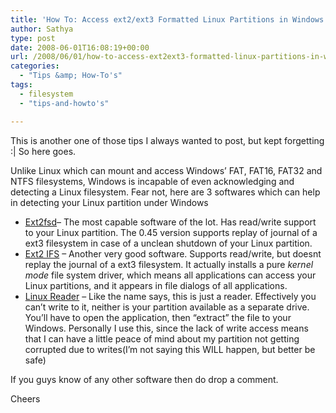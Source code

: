 ```yaml
---
title: 'How To: Access ext2/ext3 Formatted Linux Partitions in Windows'
author: Sathya
type: post
date: 2008-06-01T16:08:19+00:00
url: /2008/06/01/how-to-access-ext2ext3-formatted-linux-partitions-in-windows/
categories:
  - "Tips &amp; How-To's"
tags:
  - filesystem
  - "tips-and-howto's"

---
```

This is another one of those tips I always wanted to post, but kept forgetting :| So here goes.
  
Unlike Linux which can mount and access Windows&#8217; FAT, FAT16, FAT32 and NTFS filesystems, Windows is incapable of even acknowledging and detecting a Linux filesystem. Fear not, here are 3 softwares which can help in detecting your Linux partition under Windows

  * [Ext2fsd][1]&#8211; The most capable software of the lot. Has read/write support to your Linux partition. The 0.45 version supports replay of journal of a ext3 filesystem in case of a unclean shutdown of your Linux partition.
  * [Ext2 IFS][2] &#8211; Another very good software. Supports read/write, but doesnt replay the journal of a ext3 filesystem. It actually installs a pure _kernel mode_ file system driver, which means all applications can access your Linux partitions, and it appears in file dialogs of all applications.
  * [Linux Reader][3] &#8211; Like the name says, this is just a reader. Effectively you can&#8217;t write to it, neither is your partition available as a separate drive. You&#8217;ll have to open the application, then &#8220;extract&#8221; the file to your Windows. Personally I use this, since the lack of write access means that I can have a little peace of mind about my partition not getting corrupted due to writes(I&#8217;m not saying this WILL happen, but better be safe)

If you guys know of any other software then do drop a comment.

Cheers

 [1]: http://ext2fsd.sourceforge.net/index.htm
 [2]: http://www.fs-driver.org/
 [3]: http://www.diskinternals.com/linux-reader
